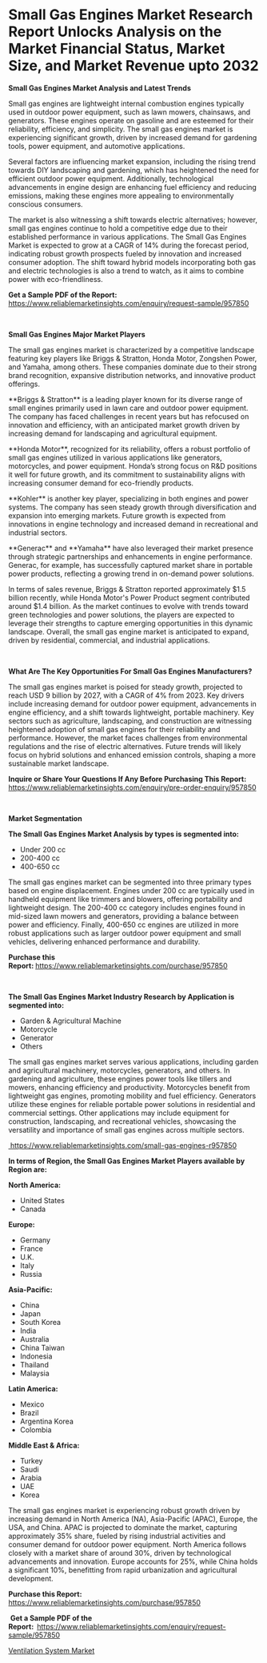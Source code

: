 <p><h1>Small Gas Engines Market Research Report Unlocks Analysis on the Market Financial Status, Market Size, and Market Revenue upto 2032</h1></p><p><strong>Small Gas Engines Market Analysis and Latest Trends</strong></p>
<p><p>Small gas engines are lightweight internal combustion engines typically used in outdoor power equipment, such as lawn mowers, chainsaws, and generators. These engines operate on gasoline and are esteemed for their reliability, efficiency, and simplicity. The small gas engines market is experiencing significant growth, driven by increased demand for gardening tools, power equipment, and automotive applications.</p><p>Several factors are influencing market expansion, including the rising trend towards DIY landscaping and gardening, which has heightened the need for efficient outdoor power equipment. Additionally, technological advancements in engine design are enhancing fuel efficiency and reducing emissions, making these engines more appealing to environmentally conscious consumers.</p><p>The market is also witnessing a shift towards electric alternatives; however, small gas engines continue to hold a competitive edge due to their established performance in various applications. The Small Gas Engines Market is expected to grow at a CAGR of 14% during the forecast period, indicating robust growth prospects fueled by innovation and increased consumer adoption. The shift toward hybrid models incorporating both gas and electric technologies is also a trend to watch, as it aims to combine power with eco-friendliness.</p></p>
<p><strong>Get a Sample PDF of the Report:&nbsp;</strong> <a href="https://www.reliablemarketinsights.com/enquiry/request-sample/957850?utm_campaign=3267&utm_medium=2&utm_source=Github&utm_content=ia&utm_term=09042025&utm_id=small-gas-engines">https://www.reliablemarketinsights.com/enquiry/request-sample/957850</a></p>
<p>&nbsp;</p>
<p><strong>Small Gas Engines Major Market Players</strong></p>
<p><p>The small gas engines market is characterized by a competitive landscape featuring key players like Briggs & Stratton, Honda Motor, Zongshen Power, and Yamaha, among others. These companies dominate due to their strong brand recognition, expansive distribution networks, and innovative product offerings.</p><p>**Briggs & Stratton** is a leading player known for its diverse range of small engines primarily used in lawn care and outdoor power equipment. The company has faced challenges in recent years but has refocused on innovation and efficiency, with an anticipated market growth driven by increasing demand for landscaping and agricultural equipment.</p><p>**Honda Motor**, recognized for its reliability, offers a robust portfolio of small gas engines utilized in various applications like generators, motorcycles, and power equipment. Honda’s strong focus on R&D positions it well for future growth, and its commitment to sustainability aligns with increasing consumer demand for eco-friendly products.</p><p>**Kohler** is another key player, specializing in both engines and power systems. The company has seen steady growth through diversification and expansion into emerging markets. Future growth is expected from innovations in engine technology and increased demand in recreational and industrial sectors.</p><p>**Generac** and **Yamaha** have also leveraged their market presence through strategic partnerships and enhancements in engine performance. Generac, for example, has successfully captured market share in portable power products, reflecting a growing trend in on-demand power solutions.</p><p>In terms of sales revenue, Briggs & Stratton reported approximately $1.5 billion recently, while Honda Motor's Power Product segment contributed around $1.4 billion. As the market continues to evolve with trends toward green technologies and power solutions, the players are expected to leverage their strengths to capture emerging opportunities in this dynamic landscape. Overall, the small gas engine market is anticipated to expand, driven by residential, commercial, and industrial applications.</p></p>
<p>&nbsp;</p>
<p><strong>What Are The Key Opportunities For Small Gas Engines Manufacturers?</strong></p>
<p><p>The small gas engines market is poised for steady growth, projected to reach USD 9 billion by 2027, with a CAGR of 4% from 2023. Key drivers include increasing demand for outdoor power equipment, advancements in engine efficiency, and a shift towards lightweight, portable machinery. Key sectors such as agriculture, landscaping, and construction are witnessing heightened adoption of small gas engines for their reliability and performance. However, the market faces challenges from environmental regulations and the rise of electric alternatives. Future trends will likely focus on hybrid solutions and enhanced emission controls, shaping a more sustainable market landscape.</p></p>
<p><strong>Inquire or Share Your Questions If Any Before Purchasing This Report:</strong> <a href="https://www.reliablemarketinsights.com/enquiry/pre-order-enquiry/957850?utm_campaign=3267&utm_medium=2&utm_source=Github&utm_content=ia&utm_term=09042025&utm_id=small-gas-engines">https://www.reliablemarketinsights.com/enquiry/pre-order-enquiry/957850</a></p>
<p>&nbsp;</p>
<p><strong>Market Segmentation</strong></p>
<p><strong>The Small Gas Engines Market Analysis by types is segmented into:</strong></p>
<p><ul><li>Under 200 cc</li><li>200-400 cc</li><li>400-650 cc</li></ul></p>
<p><p>The small gas engines market can be segmented into three primary types based on engine displacement. Engines under 200 cc are typically used in handheld equipment like trimmers and blowers, offering portability and lightweight design. The 200-400 cc category includes engines found in mid-sized lawn mowers and generators, providing a balance between power and efficiency. Finally, 400-650 cc engines are utilized in more robust applications such as larger outdoor power equipment and small vehicles, delivering enhanced performance and durability.</p></p>
<p><strong>Purchase this Report:&nbsp;</strong><a href="https://www.reliablemarketinsights.com/purchase/957850?utm_campaign=3267&utm_medium=2&utm_source=Github&utm_content=ia&utm_term=09042025&utm_id=small-gas-engines">https://www.reliablemarketinsights.com/purchase/957850</a></p>
<p>&nbsp;</p>
<p><strong>The Small Gas Engines Market Industry Research by Application is segmented into:</strong></p>
<p><ul><li>Garden & Agricultural Machine</li><li>Motorcycle</li><li>Generator</li><li>Others</li></ul></p>
<p><p>The small gas engines market serves various applications, including garden and agricultural machinery, motorcycles, generators, and others. In gardening and agriculture, these engines power tools like tillers and mowers, enhancing efficiency and productivity. Motorcycles benefit from lightweight gas engines, promoting mobility and fuel efficiency. Generators utilize these engines for reliable portable power solutions in residential and commercial settings. Other applications may include equipment for construction, landscaping, and recreational vehicles, showcasing the versatility and importance of small gas engines across multiple sectors.</p></p>
<p><a href="https://www.reliablemarketinsights.com/small-gas-engines-r957850?utm_campaign=3267&utm_medium=2&utm_source=Github&utm_content=ia&utm_term=09042025&utm_id=small-gas-engines">&nbsp;https://www.reliablemarketinsights.com/small-gas-engines-r957850</a></p>
<p><strong>In terms of Region, the Small Gas Engines Market Players available by Region are:</strong></p>
<p>
    <p> <strong> North America: </strong>
        <ul>
            <li>United States</li>
            <li>Canada</li>
        </ul>
        </p> 
    <p> <strong> Europe: </strong>
        <ul>
            <li>Germany</li>
            <li>France</li>
            <li>U.K.</li>
            <li>Italy</li>
            <li>Russia</li>
        </ul>
        </p> 
    <p> <strong> Asia-Pacific: </strong>
        <ul>
            <li>China</li>
            <li>Japan</li>
            <li>South Korea</li>
            <li>India</li>
            <li>Australia</li>
            <li>China Taiwan</li>
            <li>Indonesia</li>
            <li>Thailand</li>
            <li>Malaysia</li>
        </ul>
        </p> 
    <p> <strong> Latin America: </strong>
        <ul>
            <li>Mexico</li>
            <li>Brazil</li>
            <li>Argentina Korea</li>
            <li>Colombia</li>
        </ul>
        </p> 
    <p> <strong> Middle East & Africa: </strong>
        <ul>
            <li>Turkey</li>
            <li>Saudi</li>
            <li>Arabia</li>
            <li>UAE</li>
            <li>Korea</li>
        </ul>
    </p>
    </p>
<p><p>The small gas engines market is experiencing robust growth driven by increasing demand in North America (NA), Asia-Pacific (APAC), Europe, the USA, and China. APAC is projected to dominate the market, capturing approximately 35% share, fueled by rising industrial activities and consumer demand for outdoor power equipment. North America follows closely with a market share of around 30%, driven by technological advancements and innovation. Europe accounts for 25%, while China holds a significant 10%, benefitting from rapid urbanization and agricultural development.</p></p>
<p><strong>Purchase this Report: </strong><a href="https://www.reliablemarketinsights.com/purchase/957850?utm_campaign=3267&utm_medium=2&utm_source=Github&utm_content=ia&utm_term=09042025&utm_id=small-gas-engines">https://www.reliablemarketinsights.com/purchase/957850</a></p>
<p>&nbsp;<strong>Get a Sample PDF of the Report:&nbsp;&nbsp;</strong><a href="https://www.reliablemarketinsights.com/enquiry/request-sample/957850?utm_campaign=3267&utm_medium=2&utm_source=Github&utm_content=ia&utm_term=09042025&utm_id=small-gas-engines">https://www.reliablemarketinsights.com/enquiry/request-sample/957850</a></p>
<p><strong></strong></p>
<p><p><a href="https://github.com/zurubting/Market-Research-Report-List-1/blob/main/ventilation-system-market.md?utm_campaign=3267&utm_medium=2&utm_source=Github&utm_content=ia&utm_term=09042025&utm_id=small-gas-engines">Ventilation System Market</a></p></p>